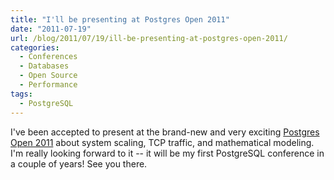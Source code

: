 ```yaml
---
title: "I'll be presenting at Postgres Open 2011"
date: "2011-07-19"
url: /blog/2011/07/19/ill-be-presenting-at-postgres-open-2011/
categories:
  - Conferences
  - Databases
  - Open Source
  - Performance
tags:
  - PostgreSQL
---
```

I've been accepted to present at the brand-new and very exciting [Postgres Open 2011](http://postgresopen.org/) about system scaling, TCP traffic, and mathematical modeling. I'm really looking forward to it -- it will be my first PostgreSQL conference in a couple of years! See you there.


